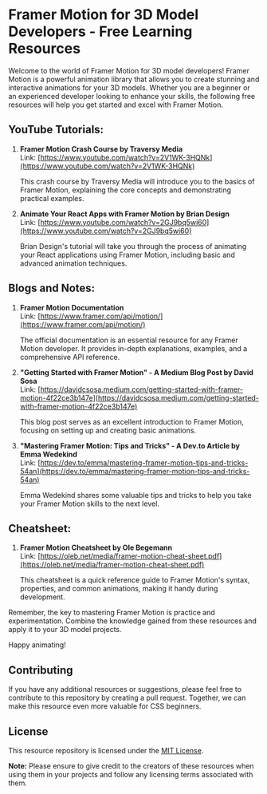 # Framer Motion for 3D Model Developers - Free Learning Resources

Welcome to the world of Framer Motion for 3D model developers! Framer Motion is a powerful animation library that allows you to create stunning and interactive animations for your 3D models. Whether you are a beginner or an experienced developer looking to enhance your skills, the following free resources will help you get started and excel with Framer Motion.

## YouTube Tutorials:

1. **Framer Motion Crash Course by Traversy Media**  
   Link: [https://www.youtube.com/watch?v=2V1WK-3HQNk](https://www.youtube.com/watch?v=2V1WK-3HQNk)

   This crash course by Traversy Media will introduce you to the basics of Framer Motion, explaining the core concepts and demonstrating practical examples.

2. **Animate Your React Apps with Framer Motion by Brian Design**  
   Link: [https://www.youtube.com/watch?v=2GJ9bq5wi60](https://www.youtube.com/watch?v=2GJ9bq5wi60)

   Brian Design's tutorial will take you through the process of animating your React applications using Framer Motion, including basic and advanced animation techniques.

## Blogs and Notes:

1. **Framer Motion Documentation**  
   Link: [https://www.framer.com/api/motion/](https://www.framer.com/api/motion/)

   The official documentation is an essential resource for any Framer Motion developer. It provides in-depth explanations, examples, and a comprehensive API reference.

2. **"Getting Started with Framer Motion" - A Medium Blog Post by David Sosa**  
   Link: [https://davidcsosa.medium.com/getting-started-with-framer-motion-4f22ce3b147e](https://davidcsosa.medium.com/getting-started-with-framer-motion-4f22ce3b147e)

   This blog post serves as an excellent introduction to Framer Motion, focusing on setting up and creating basic animations.

3. **"Mastering Framer Motion: Tips and Tricks" - A Dev.to Article by Emma Wedekind**  
   Link: [https://dev.to/emma/mastering-framer-motion-tips-and-tricks-54an](https://dev.to/emma/mastering-framer-motion-tips-and-tricks-54an)

   Emma Wedekind shares some valuable tips and tricks to help you take your Framer Motion skills to the next level.

## Cheatsheet:

1. **Framer Motion Cheatsheet by Ole Begemann**  
   Link: [https://oleb.net/media/framer-motion-cheat-sheet.pdf](https://oleb.net/media/framer-motion-cheat-sheet.pdf)

   This cheatsheet is a quick reference guide to Framer Motion's syntax, properties, and common animations, making it handy during development.

Remember, the key to mastering Framer Motion is practice and experimentation. Combine the knowledge gained from these resources and apply it to your 3D model projects.

 Happy animating!
 
 ## Contributing

If you have any additional resources or suggestions, please feel free to contribute to this repository by creating a pull request. Together, we can make this resource even more valuable for CSS beginners.

## License

This resource repository is licensed under the [MIT License](LICENSE.md).

**Note:** Please ensure to give credit to the creators of these resources when using them in your projects and follow any licensing terms associated with them.


